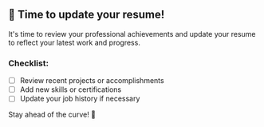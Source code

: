 ## 📄 Time to update your resume!

It's time to review your professional achievements and update your resume to reflect your latest work and progress.

### Checklist:
- [ ] Review recent projects or accomplishments
- [ ] Add new skills or certifications
- [ ] Update your job history if necessary

Stay ahead of the curve! 🚀